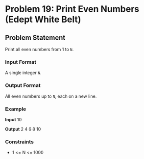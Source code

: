 # Problem 19: Print Even Numbers (Edept White Belt)

## Problem Statement
Print all even numbers from 1 to `N`.

### Input Format
A single integer `N`.

### Output Format
All even numbers up to `N`, each on a new line.

### Example

**Input**
10

**Output**
2
4
6
8
10


### Constraints
- 1 <= N <= 1000
